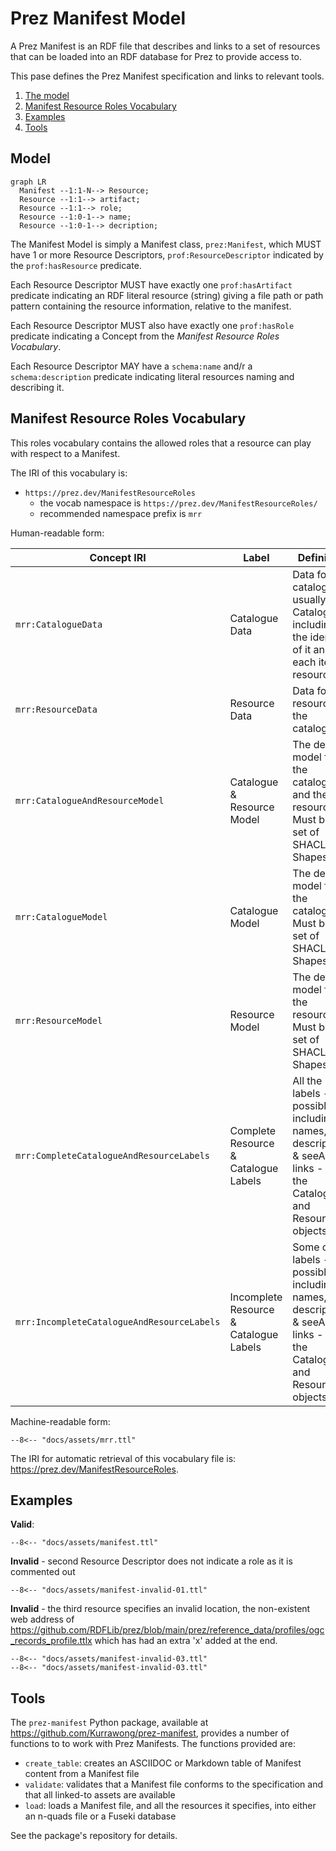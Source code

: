 # Prez Manifest Model

A Prez Manifest is an RDF file that describes and links to a set of resources that can be loaded into an RDF database for Prez to provide access to.

This pase defines the Prez Manifest specification and links to relevant tools.

1. [The model](#model)
2. [Manifest Resource Roles Vocabulary](#roles-vocabulary)
3. [Examples](#examples)
4. [Tools](#tools)

## Model

``` mermaid
graph LR
  Manifest --1:1-N--> Resource;
  Resource --1:1--> artifact;
  Resource --1:1--> role;
  Resource --1:0-1--> name;
  Resource --1:0-1--> decription;
```

The Manifest Model is simply a Manifest class, `prez:Manifest`, which MUST have 1 or more Resource Descriptors, `prof:ResourceDescriptor` indicated by the `prof:hasResource` predicate. 

Each Resource Descriptor MUST have exactly one `prof:hasArtifact` predicate indicating an RDF literal resource (string) giving a file path or path pattern containing the resource information, relative to the manifest.

Each Resource Descriptor MUST also have exactly one `prof:hasRole` predicate indicating a Concept from the _Manifest Resource Roles Vocabulary_.

Each Resource Descriptor MAY have a `schema:name` and/r a `schema:description` predicate indicating literal resources naming and describing it.

<a id="roles-vocabulary"></a>

## Manifest Resource Roles Vocabulary

This roles vocabulary contains the allowed roles that a resource can play with respect to a Manifest.

The IRI of this vocabulary is:

* `https://prez.dev/ManifestResourceRoles`
    * the vocab namespace is `https://prez.dev/ManifestResourceRoles/`
    * recommended namespace prefix is `mrr`

Human-readable form:

| Concept IRI                                | Label                                  | Definition                                                                                                           | Parent                          |
|--------------------------------------------|----------------------------------------|----------------------------------------------------------------------------------------------------------------------|---------------------------------|
| `mrr:CatalogueData`                        | Catalogue Data                         | Data for the catalogue, usually a Catalogue, including the identity of it and each item fo resource                  | -                               |
| `mrr:ResourceData`                         | Resource Data                          | Data for the resource of the catalogue                                                                               | -                               |
| `mrr:CatalogueAndResourceModel`            | Catalogue & Resource Model             | The default model for the catalogue and the resource. Must be a set of SHACL Shapes                                  | -                               |
| `mrr:CatalogueModel`                       | Catalogue Model                        | The default model for the catalogue. Must be a set of SHACL Shapes                                                   | `mrr:CatalogueAndResourceModel` |
| `mrr:ResourceModel`                        | Resource Model                         | The default model for the resource. Must be a set of SHACL Shapes                                                    | `mrr:CatalogueAndResourceModel` |
| `mrr:CompleteCatalogueAndResourceLabels`   | Complete Resource & Catalogue Labels   | All the labels - possibly including names, descriptions & seeAlso links - for the Catalogue and Resource objects     | -                               |
| `mrr:IncompleteCatalogueAndResourceLabels` | Incomplete Resource & Catalogue Labels | Some of the labels - possibly including names, descriptions & seeAlso links - for the Catalogue and Resource objects | -                               |

Machine-readable form:

```
--8<-- "docs/assets/mrr.ttl"
```

The IRI for automatic retrieval of this vocabulary file is: <https://prez.dev/ManifestResourceRoles>.

## Examples

**Valid**:

```
--8<-- "docs/assets/manifest.ttl"
```

**Invalid** - second Resource Descriptor does not indicate a role as it is commented out

```
--8<-- "docs/assets/manifest-invalid-01.ttl"
```

**Invalid** - the third resource specifies an invalid location, the non-existent web address of https://github.com/RDFLib/prez/blob/main/prez/reference_data/profiles/ogc_records_profile.ttlx which has had an extra 'x' added at the end.

```
--8<-- "docs/assets/manifest-invalid-03.ttl"
--8<-- "docs/assets/manifest-invalid-03.ttl"
```

## Tools

The `prez-manifest` Python package, available at https://github.com/Kurrawong/prez-manifest, provides a number of functions to to work with Prez Manifests. The functions provided are:

* `create_table`: creates an ASCIIDOC or Markdown table of Manifest content from a Manifest file
* `validate`: validates that a Manifest file conforms to the specification and that all linked-to assets are available
* `load`: loads a Manifest file, and all the resources it specifies, into either an n-quads file or a Fuseki database

See the package's repository for details. 
